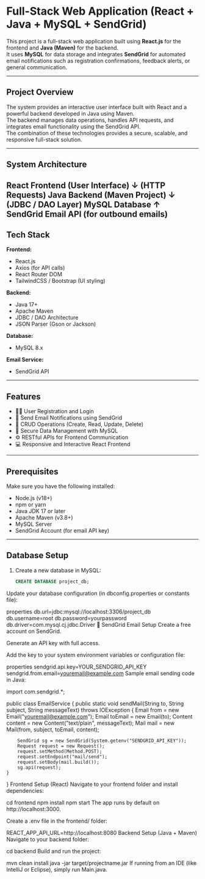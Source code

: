# Full-Stack Web Application (React + Java + MySQL + SendGrid)

This project is a full-stack web application built using **React.js** for the frontend and **Java (Maven)** for the backend.  
It uses **MySQL** for data storage and integrates **SendGrid** for automated email notifications such as registration confirmations, feedback alerts, or general communication.

---

## Project Overview

The system provides an interactive user interface built with React and a powerful backend developed in Java using Maven.  
The backend manages data operations, handles API requests, and integrates email functionality using the SendGrid API.  
The combination of these technologies provides a secure, scalable, and responsive full-stack solution.

---

## System Architecture

React Frontend (User Interface)
↓ (HTTP Requests)
Java Backend (Maven Project)
↓ (JDBC / DAO Layer)
MySQL Database
↑
SendGrid Email API (for outbound emails)
---

## Tech Stack

**Frontend:**  
- React.js  
- Axios (for API calls)  
- React Router DOM  
- TailwindCSS / Bootstrap (UI styling)

**Backend:**  
- Java 17+  
- Apache Maven  
- JDBC / DAO Architecture  
- JSON Parser (Gson or Jackson)  

**Database:**  
- MySQL 8.x  

**Email Service:**  
- SendGrid API  

---

## Features

- 🧑‍💻 User Registration and Login  
- 📨 Send Email Notifications using SendGrid  
- 🧾 CRUD Operations (Create, Read, Update, Delete)  
- 💾 Secure Data Management with MySQL  
- ⚙️ RESTful APIs for Frontend Communication  
- 💻 Responsive and Interactive React Frontend  

---

## Prerequisites

Make sure you have the following installed:

- Node.js (v18+)
- npm or yarn  
- Java JDK 17 or later  
- Apache Maven (v3.8+)  
- MySQL Server  
- SendGrid Account (for email API key)

---

## Database Setup

1. Create a new database in MySQL:
   ```sql
   CREATE DATABASE project_db;
Update your database configuration (in dbconfig.properties or constants file):

properties
db.url=jdbc:mysql://localhost:3306/project_db
db.username=root
db.password=yourpassword
db.driver=com.mysql.cj.jdbc.Driver
📧 SendGrid Email Setup
Create a free account on SendGrid.

Generate an API key with full access.

Add the key to your system environment variables or configuration file:

properties
sendgrid.api.key=YOUR_SENDGRID_API_KEY
sendgrid.from.email=youremail@example.com
Sample email sending code in Java:

import com.sendgrid.*;

public class EmailService {
    public static void sendMail(String to, String subject, String messageText) throws IOException {
        Email from = new Email("youremail@example.com");
        Email toEmail = new Email(to);
        Content content = new Content("text/plain", messageText);
        Mail mail = new Mail(from, subject, toEmail, content);

        SendGrid sg = new SendGrid(System.getenv("SENDGRID_API_KEY"));
        Request request = new Request();
        request.setMethod(Method.POST);
        request.setEndpoint("mail/send");
        request.setBody(mail.build());
        sg.api(request);
    }
}
 Frontend Setup (React)
Navigate to your frontend folder and install dependencies:

cd frontend
npm install
npm start
The app runs by default on http://localhost:3000.

Create a .env file in the frontend/ folder:

REACT_APP_API_URL=http://localhost:8080
 Backend Setup (Java + Maven)
Navigate to your backend folder:

cd backend
Build and run the project:

mvn clean install
java -jar target/projectname.jar
If running from an IDE (like IntelliJ or Eclipse), simply run Main.java.

